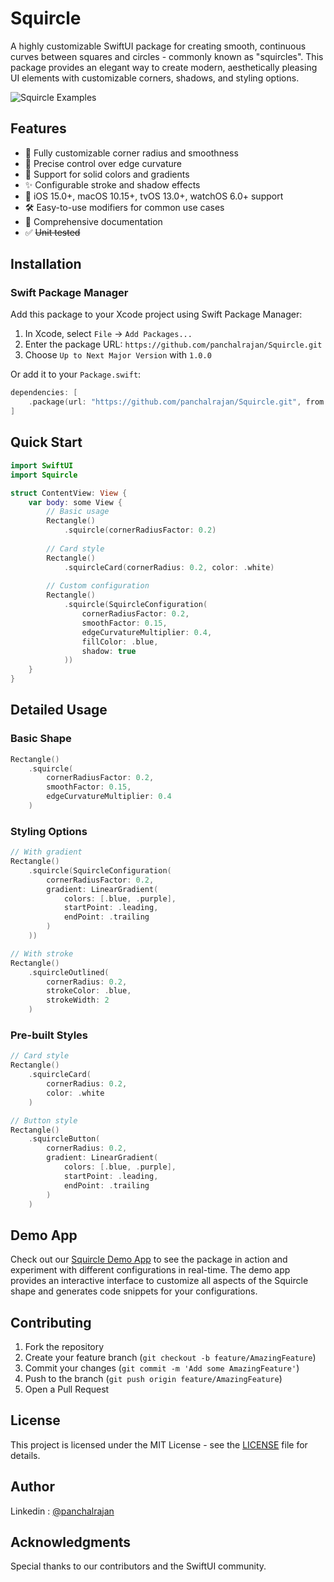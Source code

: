 # Squircle

A highly customizable SwiftUI package for creating smooth, continuous curves between squares and circles - commonly known as "squircles". This package provides an elegant way to create modern, aesthetically pleasing UI elements with customizable corners, shadows, and styling options.

![Squircle Examples](https://github.com/user-attachments/assets/02735749-ce5c-482e-a6ab-c0620c48c652)

## Features

- 🎨 Fully customizable corner radius and smoothness
- 🎯 Precise control over edge curvature
- 🌈 Support for solid colors and gradients
- ✨ Configurable stroke and shadow effects
- 📱 iOS 15.0+, macOS 10.15+, tvOS 13.0+, watchOS 6.0+ support
- 🛠 Easy-to-use modifiers for common use cases
- 📖 Comprehensive documentation
- ✅ ~~Unit tested~~	

## Installation

### Swift Package Manager

Add this package to your Xcode project using Swift Package Manager:

1. In Xcode, select `File` → `Add Packages...`
2. Enter the package URL: `https://github.com/panchalrajan/Squircle.git`
3. Choose `Up to Next Major Version` with `1.0.0`

Or add it to your `Package.swift`:

```swift
dependencies: [
    .package(url: "https://github.com/panchalrajan/Squircle.git", from: "1.0.0")
]
```

## Quick Start

```swift
import SwiftUI
import Squircle

struct ContentView: View {
    var body: some View {
        // Basic usage
        Rectangle()
            .squircle(cornerRadiusFactor: 0.2)
            
        // Card style
        Rectangle()
            .squircleCard(cornerRadius: 0.2, color: .white)
            
        // Custom configuration
        Rectangle()
            .squircle(SquircleConfiguration(
                cornerRadiusFactor: 0.2,
                smoothFactor: 0.15,
                edgeCurvatureMultiplier: 0.4,
                fillColor: .blue,
                shadow: true
            ))
    }
}
```

## Detailed Usage

### Basic Shape

```swift
Rectangle()
    .squircle(
        cornerRadiusFactor: 0.2,
        smoothFactor: 0.15,
        edgeCurvatureMultiplier: 0.4
    )
```

### Styling Options

```swift
// With gradient
Rectangle()
    .squircle(SquircleConfiguration(
        cornerRadiusFactor: 0.2,
        gradient: LinearGradient(
            colors: [.blue, .purple],
            startPoint: .leading,
            endPoint: .trailing
        )
    ))

// With stroke
Rectangle()
    .squircleOutlined(
        cornerRadius: 0.2,
        strokeColor: .blue,
        strokeWidth: 2
    )
```

### Pre-built Styles

```swift
// Card style
Rectangle()
    .squircleCard(
        cornerRadius: 0.2,
        color: .white
    )

// Button style
Rectangle()
    .squircleButton(
        cornerRadius: 0.2,
        gradient: LinearGradient(
            colors: [.blue, .purple],
            startPoint: .leading,
            endPoint: .trailing
        )
    )
```

## Demo App

Check out our [Squircle Demo App](https://github.com/panchalrajan/Squircle_Demo_Tweak) to see the package in action and experiment with different configurations in real-time. The demo app provides an interactive interface to customize all aspects of the Squircle shape and generates code snippets for your configurations.


## Contributing

1. Fork the repository
2. Create your feature branch (`git checkout -b feature/AmazingFeature`)
3. Commit your changes (`git commit -m 'Add some AmazingFeature'`)
4. Push to the branch (`git push origin feature/AmazingFeature`)
5. Open a Pull Request

## License

This project is licensed under the MIT License - see the [LICENSE](https://en.wikipedia.org/wiki/MIT_License) file for details.

## Author

Linkedin : [@panchalrajan](https://www.linkedin.com/in/panchalrajan/)

## Acknowledgments

Special thanks to our contributors and the SwiftUI community.
